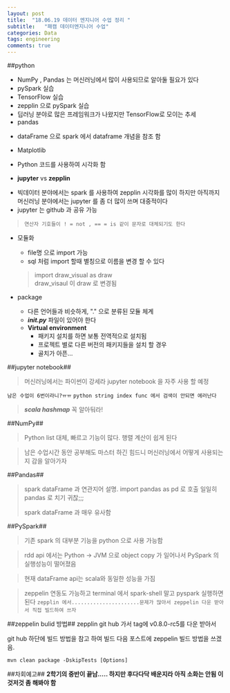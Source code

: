 ```yaml
---
layout: post
title:  "18.06.19 데이터 엔지니어 수업 정리 "
subtitle:   "패캠 데이터엔지니어 수업"
categories: Data
tags: engineering
comments: true
---
```



##python

* NumPy , Pandas 는 머신러닝에서 많이 사용되므로 알아둘 필요가 있다
* pySpark 실습
* TensorFlow 실습
* zepplin 으로 pySpark 실습
* 딥러닝 분야로 많은 프레임워크가 나왔지만 TensorFlow로 모이는 추세
* pandas
 - dataFrame 으로 spark 에서 dataframe 개념을 참조 함
* Matplotlib
 - Python 코드를 사용하여 시각화 함
* **jupyter** vs **zepplin**
 - 빅데이터 분야에서는 spark 를 사용하여 zepplin 시각화를 많이 하지만 아직까지 머신러닝 분야에서는 jupyter 를 좀 더 많이 쓰며 대중적이다
 - jupyter 는 github 과 공유 가능

> ```연산자 기호들이 ! = not , == = is 같이 문자로 대체되기도 한다```

* 모듈화
	* file명 으로 import 가능 	
	* sql 처럼 import 할때 별칭으로 이름을 변경 할 수 있다

	> import draw_visual as draw 	
	draw_visaul 이 draw 로 변경됨

* package
	* 다른 언어들과 비슷하게, "." 으로 분류된 모듈 체계
	* ***__init__.py*** 파일이 있어야 한다
	* **Virtual environment**
		* 패키지 설치를 하면 보통 전역적으로 설치됨
		* 프로젝트 별로 다른 버전의 패키지들을 설치 할 경우
		* 골치가 아픈... 			

##jupyter notebook##
>머신러닝에서는 파이썬이 강세라 jupyter notebook 을 자주 사용 할 예정

```남은 수업이 6번이라니?ㅠㅠ```
```python string index func 에서 검색이 안되면 에러난다```

> ***scala hashmap*** 꼭 알아둬라!

##NumPy##
>Python list 대체, 빠르고 기능이 많다.
>행렬 계산이 쉽게 된다

>남은 수업시간 동안 공부해도 마스터 하긴 힘드니 머신러닝에서 어떻게 사용되는지 감을 알아가자

##Pandas##
>spark dataFrame 과 연관지어 설명.
>import pandas as pd 로 호출 일일히 pandas 로 치기 귀찮;;;
>
>spark dataFrame 과 매우 유사함

##PySpark##
>기존 spark 의 대부분 기능을 python 으로 사용 가능함

>rdd api 에서는  Python -> JVM 으로 object copy 가 일어나서 PySpark 의 실행성능이 떨어졌음

>현재 dataFrame api는 scala와 동일한 성능을 가짐

>zeppelin 연동도 가능하고 terminal 에서 spark-shell 말고 pyspark 실행하면 된다
```zepplin 에서......................문제가 많아서 zeppelin 다운 받아서 직접 빌드하여 쓰자```



##zeppelin bulid 방법##
zepplin git hub 가서 tag에 v0.8.0-rc5를 다운 받아서

git hub 하단에 빌드 방법을 참고 하여 빌드
다음 포스트에 zeppelin 빌드 방법을 쓰겠음.
```
mvn clean package -DskipTests [Options]
```



##차회예고##
**2학기의 중반이 끝남.....
하지만 후다다닥 배운지라 아직 소화는 안됨 이것저것 좀 해봐야 함**
